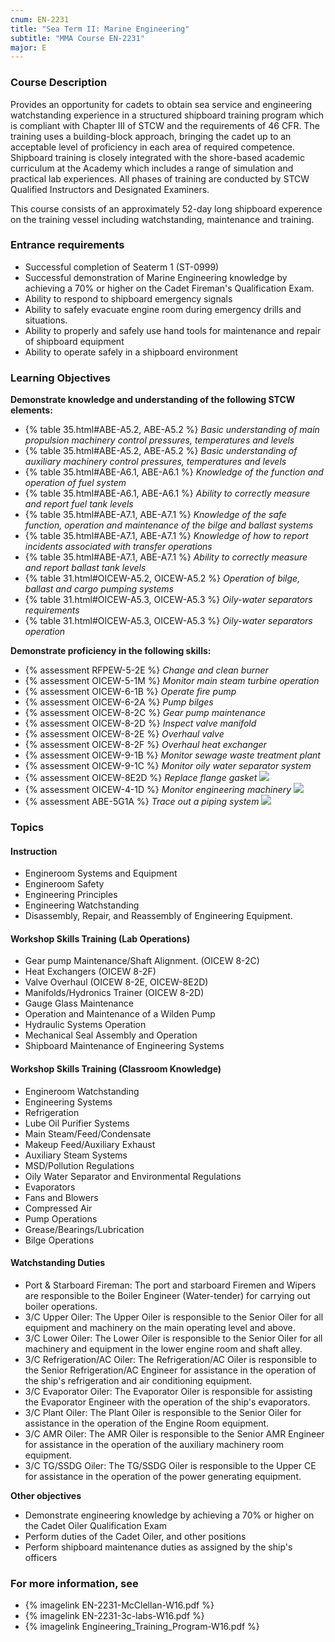 ```yaml
---
cnum: EN-2231
title: "Sea Term II: Marine Engineering"
subtitle: "MMA Course EN-2231"
major: E
---
```


### Course Description

Provides an opportunity for cadets to obtain sea service and engineering watchstanding experience in a structured shipboard training program which is compliant with Chapter III of STCW and the requirements of 46 CFR. The training uses a building-block approach, bringing the cadet up to an acceptable level of proficiency in each area of required competence. Shipboard training is closely integrated with the shore-based academic curriculum at the Academy which includes a range of simulation and practical lab experiences. All phases of training are conducted by STCW Qualified Instructors and Designated Examiners.

This course consists of an approximately 52-day long shipboard experence on the training vessel including watchstanding, maintenance and training.

### Entrance requirements

* Successful completion of Seaterm 1 (ST-0999)
* Successful demonstration of Marine Engineering knowledge by achieving a 70% or higher on the Cadet Fireman's Qualification Exam.
* Ability to respond to shipboard emergency signals
* Ability to safely evacuate engine room during emergency drills and situations.
* Ability to properly and safely use hand tools for maintenance and repair of shipboard equipment
* Ability to operate safely in a shipboard environment

### Learning Objectives

**Demonstrate knowledge and understanding of the following STCW elements:**

* {% table 35.html#ABE-A5.2, ABE-A5.2 %} *Basic understanding of main propulsion machinery control pressures, temperatures and levels*
* {% table 35.html#ABE-A5.2, ABE-A5.2 %} *Basic understanding of auxiliary machinery control pressures, temperatures and levels*
* {% table 35.html#ABE-A6.1, ABE-A6.1 %} *Knowledge of the function and operation of fuel system*
* {% table 35.html#ABE-A6.1, ABE-A6.1 %} *Ability to correctly measure and report fuel tank levels*
* {% table 35.html#ABE-A7.1, ABE-A7.1 %} *Knowledge of the safe function, operation and maintenance of the bilge and ballast systems*
* {% table 35.html#ABE-A7.1, ABE-A7.1 %} *Knowledge of how to report incidents associated with transfer operations*
* {% table 35.html#ABE-A7.1, ABE-A7.1 %} *Ability to correctly measure and report ballast tank levels*
* {% table 31.html#OICEW-A5.2, OICEW-A5.2 %} *Operation of bilge, ballast and cargo pumping systems*
* {% table 31.html#OICEW-A5.3, OICEW-A5.3 %} *Oily-water separators requirements*
* {% table 31.html#OICEW-A5.3, OICEW-A5.3 %} *Oily-water separators operation*

**Demonstrate proficiency in the following skills:**

* {% assessment RFPEW-5-2E %} *Change and clean burner*
* {% assessment OICEW-5-1M %} *Monitor main steam turbine operation*
* {% assessment OICEW-6-1B %} *Operate fire pump*
* {% assessment OICEW-6-2A %} *Pump bilges*
* {% assessment OICEW-8-2C %} *Gear pump maintenance*
* {% assessment OICEW-8-2D %} *Inspect valve manifold*
* {% assessment OICEW-8-2E %} *Overhaul valve*
* {% assessment OICEW-8-2F %} *Overhaul heat exchanger*
* {% assessment OICEW-9-1B %} *Monitor sewage waste treatment plant*
* {% assessment OICEW-9-1C %} *Monitor oily water separator system*
* {% assessment OICEW-8E2D %} *Replace flange gasket* ![]({{site.baseurl}}/assets/images/new.jpg)
* {% assessment OICEW-4-1D %} *Monitor engineering machinery* ![]({{site.baseurl}}/assets/images/new.jpg)
* {% assessment ABE-5G1A %} *Trace out a piping system* ![]({{site.baseurl}}/assets/images/new.jpg)

### Topics

#### Instruction
*  Engineroom Systems and Equipment
*  Engineroom Safety
*  Engineering Principles
*  Engineering Watchstanding
*  Disassembly, Repair, and Reassembly of Engineering Equipment.
 
#### Workshop Skills Training (Lab Operations)
 
*  Gear pump Maintenance/Shaft Alignment. (OICEW 8-2C)
*  Heat Exchangers (OICEW 8-2F)
*  Valve Overhaul (OICEW 8-2E, OICEW-8E2D)
*  Manifolds/Hydronics Trainer (OICEW 8-2D)
*  Gauge Glass Maintenance
*  Operation and Maintenance of a Wilden Pump
*  Hydraulic Systems Operation
*  Mechanical Seal Assembly and Operation
*  Shipboard Maintenance of Engineering Systems
 
#### Workshop Skills Training (Classroom Knowledge)
 
*  Engineroom Watchstanding
*  Engineering Systems
*  Refrigeration
*  Lube Oil Purifier Systems
*  Main Steam/Feed/Condensate
*  Makeup Feed/Auxiliary Exhaust
*  Auxiliary Steam Systems
*  MSD/Pollution Regulations
*  Oily Water Separator and Environmental Regulations
*  Evaporators
*  Fans and Blowers
*  Compressed Air
*  Pump Operations
*  Grease/Bearings/Lubrication
*  Bilge Operations
 
#### Watchstanding Duties
 
*  Port & Starboard Fireman:  The port and starboard Firemen and Wipers are responsible to the Boiler Engineer (Water-tender) for carrying out boiler operations.
*  3/C Upper Oiler:  The Upper Oiler is responsible to the Senior Oiler for all equipment and machinery on the main operating level and above.
*  3/C Lower Oiler:  The Lower Oiler is responsible to the Senior Oiler for all machinery and equipment in the lower engine room and shaft alley.
*  3/C Refrigeration/AC Oiler:  The Refrigeration/AC Oiler is responsible to the Senior Refrigeration/AC Engineer for assistance in the operation of the ship's refrigeration and air conditioning equipment.
*  3/C Evaporator Oiler:  The Evaporator Oiler is responsible for assisting the Evaporator Engineer with the operation of the ship's evaporators.
*  3/C Plant Oiler:  The Plant Oiler is responsible to the Senior Oiler for assistance in the operation of the Engine Room equipment.
*  3/C AMR Oiler:  The AMR Oiler is responsible to the Senior AMR Engineer for assistance in the operation of the auxiliary machinery room equipment.
*  3/C TG/SSDG Oiler:  The TG/SSDG Oiler is responsible to the Upper CE for assistance in the operation of the power generating equipment.
 


**Other objectives**

* Demonstrate engineering knowledge by achieving a 70% or higher on the Cadet Oiler Qualification Exam
* Perform duties of the Cadet Oiler, and other positions
* Perform shipboard maintenance duties as assigned by the ship's officers


### For more information, see 

* {% imagelink EN-2231-McClellan-W16.pdf %} 
* {% imagelink EN-2231-3c-labs-W16.pdf %} 
* {% imagelink Engineering_Training_Program-W16.pdf %} 



